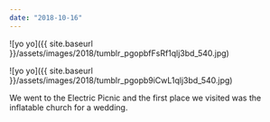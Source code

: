 ```yaml
---
date: "2018-10-16"
---
```


![yo yo]({{ site.baseurl }}/assets/images/2018/tumblr_pgopbfFsRf1qlj3bd_540.jpg)

![yo yo]({{ site.baseurl }}/assets/images/2018/tumblr_pgopb9iCwL1qlj3bd_540.jpg)

We went to the Electric Picnic and the first place we visited was the inflatable church for a wedding.
